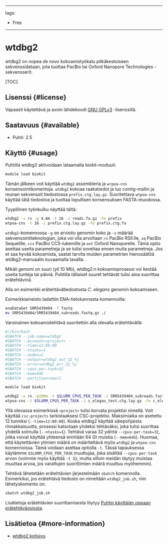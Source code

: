 
---
tags:
  - Free
---

# wtdbg2

wtdbg2 on nopea _de novo_ kokoamistyökalu pitkäkestoiseen sekvenssidataan, jota tuottaa PacBio tai Oxford Nanopore Technologies -sekvensserit.

[TOC]

## Lisenssi {#license}

Vapaasti käytettävä ja avoin lähdekoodi [GNU GPLv3](https://www.gnu.org/licenses/gpl-3.0.html) -lisenssillä.

## Saatavuus {#available}

- Puhti: 2.5

## Käyttö {#usage}

Puhtilla wtdbg2 aktivoidaan lataamalla biokit-moduuli:

```bash
module load biokit
```

Tämän jälkeen voit käyttää `wtdbg2` assembleria ja `wrpoa-cns` konsensointikomentoja. `wtdbg2` kokoaa raakatiedot ja luo contig-mallin ja reunan sekvenssit tiedostossa `prefix.ctg.lay.gz`. Suoritettava `wtpoa-cns` käyttää tätä tiedostoa ja tuottaa lopullisen konsensuksen FASTA-muodossa.

Tyypillinen työnkulku näyttää tältä:

```bash 
wtdbg2 -x rs -g 4.6m -t 16 -i reads.fa.gz -fo prefix
wtpoa-cns -t 16 -i prefix.ctg.lay.gz -fo prefix.ctg.fa
```

`wtdbg2`-komennossa `-g` on arvioitu genomin koko ja `-x` määrää sekvensointiteknologian, joka voi olla arvoltaan `rs` PacBio RSII:lle, `sq` PacBio Sequelille, `ccs` PacBio CCS-lukemille ja `ont` Oxford Nanoporelle. Tämä optio asettaa useita parametreja ja se tulisi soveltaa ennen muita parametreja. Jos et saa hyvää kokoamista, saatat tarvita muiden parametrien hienosäätöä wtdbg2-manuaalin kuvaamalla tavalla.

Mikäli genomi on suuri (yli 10 Mb), wtdbg2:n kokoamisprosessi voi kestää useita tunteja tai päiviä. Puhtilla tällaiset suuret tehtävät tulisi aina suorittaa erätehtävinä.

Alla on esimerkki erätehtävätiedostosta _C. elegans_ genomin kokoamiseen.

Esimerkkiaineisto ladattiin ENA-tietokannasta komennoilla:

```bash
enaDataGet SRR5439404 -f fastq
mv SRR5439404/SRR5439404_subreads.fastq.gz ./
```

Varsinainen kokoamistehtävä suoritettiin alla olevalla erätehtävällä:

```bash
#!/bin/bash
#SBATCH --job-name=wtdbg2
#SBATCH --account=<project>
#SBATCH --time=12:00:00
#SBATCH --ntasks=1
#SBATCH --nodes=1
#SBATCH --output=wtdbg2_out_32_%j
#SBATCH --error=wtdbg2_err_32_%j
#SBATCH --cpus-per-task=32
#SBATCH --mem=64G
#SBATCH --partition=small

module load biokit

wtdbg2 -x rs -g100m -t $SLURM_CPUS_PER_TASK -i SRR5439404_subreads.fastq.gz -fo c_elegas_test
wtpoa-cns -t $SLURM_CPUS_PER_TASK -i c_elegas_test.ctg.lay.gz -fo c_elegabs.ctg.fa
```

Yllä olevassa esimerkissä `<project>` tulisi korvata projektisi nimellä. Voit käyttää `csc-projects` tarkistaaksesi CSC-projektisi. Maksimiaika on asetettu 12 tunniksi (`--time=12:00:00`). Koska wtdbg2 käyttää säiepohjaista rinnakkaisuutta, prosessi katsotaan yhdeksi tehtäväksi, joka tulisi suorittaa yhdellä solmulla (`--ntasks=1`). Tehtävä varaa 32 ydintä `--cpus-per-task=32`, jotka voivat käyttää yhteensä enintään 64 Gt muistia (`--mem=64G`). Huomaa, että käytettävien ytimien määrä on määriteltävä myös `wtdbg2` ja `wtpoa-cns` komennoissa. Tämä voidaan asettaa optiolla `-t`. Tässä tapauksessa käytämme `$SLURM_CPUS_PER_TASK` muuttujaa, joka sisältää `--cpus-per-task` arvon (voimme myös käyttää `-t 32`, mutta silloin meidän täytyy muistaa muuttaa arvoa, jos varattujen suorittimien määrä muuttuu myöhemmin).

Tehtävä lähetetään erätehtävien järjestelmään `sbatch` komennolla. Esimerkiksi, jos erätehtävä tiedosto on nimeltään `wtdbg2_job.sh`, niin lähetyskomento on: 

```bash
sbatch wtdbg2_job.sh 
```

Lisätietoja erätehtävien suorittamisesta löytyy [Puhtin käyttäjän oppaan erätehtäväosiosta](../computing/running/getting-started.md).

## Lisätietoa {#more-information}

* [wtdbg2 kotisivu](https://github.com/ruanjue/wtdbg2)


